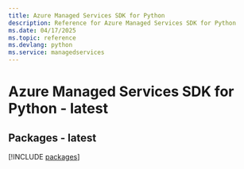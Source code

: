 ```yaml
---
title: Azure Managed Services SDK for Python
description: Reference for Azure Managed Services SDK for Python
ms.date: 04/17/2025
ms.topic: reference
ms.devlang: python
ms.service: managedservices
---
```

# Azure Managed Services SDK for Python - latest
## Packages - latest
[!INCLUDE [packages](managed-services-index.md)]